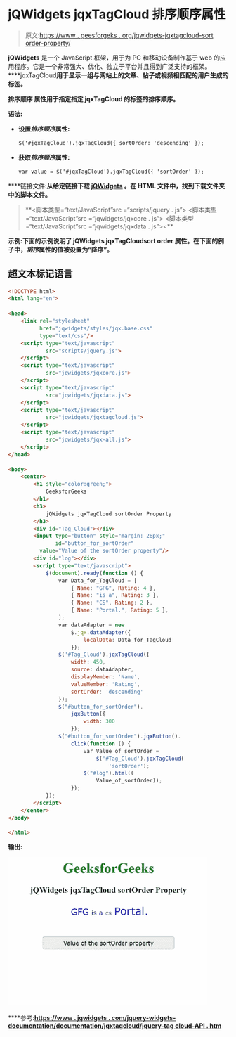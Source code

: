 # jQWidgets jqxTagCloud 排序顺序属性

> 原文:[https://www . geesforgeks . org/jqwidgets-jqxtagcloud-sort order-property/](https://www.geeksforgeeks.org/jqwidgets-jqxtagcloud-sortorder-property/)

**jQWidgets** 是一个 JavaScript 框架，用于为 PC 和移动设备制作基于 web 的应用程序。它是一个非常强大、优化、独立于平台并且得到广泛支持的框架。****jqxTagCloud**用于显示一组与网站上的文章、帖子或视频相匹配的用户生成的标签。**

****排序顺序** **属性**用于指定指定 jqxTagCloud 的标签的排序顺序。**

****语法:****

*   **设置*排序顺序*属性:**

    ```html
    $('#jqxTagCloud').jqxTagCloud({ sortOrder: 'descending' });
    ```

*   **获取*排序顺序*属性:**

    ```html
    var value = $('#jqxTagCloud').jqxTagCloud({ 'sortOrder' });
    ```

****链接文件:**从给定链接下载 [jQWidgets](https://www.jqwidgets.com/download/) 。在 HTML 文件中，找到下载文件夹中的脚本文件。**

> <link rel="”stylesheet”" href="”jqwidgets/styles/jqx.base.css”" type="”text/css”"> **<脚本类型=“text/JavaScript”src =“scripts/jquery . js”></脚本>
> <脚本类型=“text/JavaScript”src =“jqwidgets/jqxcore . js”></脚本>
> <脚本类型=“text/JavaScript”src =“jqwidgets/jqxdata . js”><**

****示例:**下面的示例说明了 jQWidgets jqxTagCloud**sort order 属性**。在下面的例子中，*排序*属性的值被设置为“降序”。**

## **超文本标记语言**

```html
<!DOCTYPE html>
<html lang="en">

<head>
    <link rel="stylesheet"
          href="jqwidgets/styles/jqx.base.css" 
          type="text/css"/>
    <script type="text/javascript" 
            src="scripts/jquery.js">
    </script>
    <script type="text/javascript" 
            src="jqwidgets/jqxcore.js">
    </script>
    <script type="text/javascript" 
            src="jqwidgets/jqxdata.js">
    </script>
    <script type="text/javascript" 
            src="jqwidgets/jqxtagcloud.js">
    </script>
    <script type="text/javascript" 
            src="jqwidgets/jqx-all.js">
    </script>
</head>

<body>
    <center>
        <h1 style="color:green;">
            GeeksforGeeks
        </h1>
        <h3>
            jQWidgets jqxTagCloud sortOrder Property
        </h3>
        <div id="Tag_Cloud"></div>
        <input type="button" style="margin: 28px;" 
               id="button_for_sortOrder"
          value="Value of the sortOrder property"/>
        <div id="log"></div>
        <script type="text/javascript">
            $(document).ready(function () {
                var Data_for_TagCloud = [
                    { Name: "GFG", Rating: 4 },
                    { Name: "is a", Rating: 3 },
                    { Name: "CS", Rating: 2 },
                    { Name: "Portal.", Rating: 5 },
                ];
                var dataAdapter = new
                    $.jqx.dataAdapter({
                        localData: Data_for_TagCloud
                    });
                $('#Tag_Cloud').jqxTagCloud({
                    width: 450,
                    source: dataAdapter,
                    displayMember: 'Name',
                    valueMember: 'Rating',
                    sortOrder: 'descending'
                });
                $("#button_for_sortOrder").
                    jqxButton({
                        width: 300
                    });
                $("#button_for_sortOrder").jqxButton().
                    click(function () {
                        var Value_of_sortOrder =
                            $('#Tag_Cloud').jqxTagCloud(
                                'sortOrder');
                        $("#log").html((
                            Value_of_sortOrder));
                    });
            });
        </script>
    </center>
</body>

</html>
```

****输出:****

**![](img/4660d2f6caa0e0eae75ced53b91af720.png)**

****参考:**[https://www . jqwidgets . com/jquery-widgets-documentation/documentation/jqxtagcloud/jquery-tag cloud-API . htm](https://www.jqwidgets.com/jquery-widgets-documentation/documentation/jqxtagcloud/jquery-tagcloud-api.htm)**